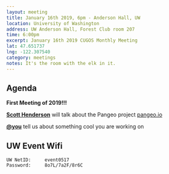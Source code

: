 ```yaml
---
layout: meeting
title: January 16th 2019, 6pm - Anderson Hall, UW
location: University of Washington
address: UW Anderson Hall, Forest Club room 207
time: 6:00pm
excerpt: January 16th 2019 CUGOS Monthly Meeting
lat: 47.651737
lng: -122.307540
category: meetings
notes: It's the room with the elk in it.
---
```



## Agenda

**First Meeting of 2019!!!**

**[Scott Henderson](http://scottyhq.github.io/index.html)** will talk about the Pangeo project [pangeo.io](https://pangeo.io)

**[@you](http://cugos.org/people/)** tell us about something cool you are working on

## UW Event Wifi

```
UW NetID:     event0517
Password:     8o7L/7a2F/8r6C
```
